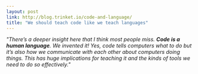 ```yaml
---
layout: post
link: http://blog.trinket.io/code-and-language/
title: "We should teach code like we teach languages"
---
```


*"There’s a deeper insight here that I think most people miss.  **Code is a human language**. We invented it!  Yes, code tells computers what to do but it’s also how we communicate with each other about computers doing things.  This has huge implications for teaching it and the kinds of tools we need to do so effectively."*
